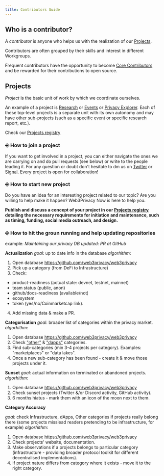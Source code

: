 ```yaml
---
title: Contributors Guide
---
```


## Who is a contributor?

A *contributor* is anyone who helps us with the realization of our [Projects](#projects).

Contributors are often grouped by their skills and interest in different Workgroups. 

Frequent contributors have the opportunity to become [Core Contributors](https://docs.web3privacy.info/core-contributors/) and be rewarded for their contributions to open source.

## Projects

*Project* is the basic unit of work by which we coordinate ourselves. 

An example of a project is [Research](/research) or [Events](/events) or [Privacy Explorer](/projects/privacy-explorer). Each of these top-level projects is a separate unit with its own autonomy and may have other sub-projects (such as a specific event or specific research report, etc.).

Check our [Projects registry](https://github.com/orgs/web3privacy/projects/12)

### ⎆ How to join a project

If you want to get involved in a project, you can either navigate the ones we are carrying on and do pull requests (see below) or write to the people leading it. 
For any question or doubt don't hesitate to dm us on [Twitter](https://x.com/web3privacy) or [Signal](https://signal.group/#CjQKIH-1ZYEGp50OBvbJRbITIRxDzjH2pSxl7vdkVZs9g5vgEhABUP9wOCxQoDFWpJchERkm). Every project is open for collaboration!

### ⎆ How to start new project

Do you have an idea for an interesting project related to our topic? Are you willing to help make it happen? Web3Privacy Now is here to help you.

**Publish and discuss a concept of your project in our [Projects registry](https://github.com/web3privacy/projects/issues) detailing the necessary requirements for initiation and maintenance, such as timing, funding, social media outreach, and design.**

### ⎆ How to hit the groun running and help updating repositories

example: _Maintaining our privacy DB updated: PR at GitHub_

**Actualization**
_goal_: up to date info in the database
_algorhithm_:
1. Open database https://github.com/web3privacy/web3privacy
2. Pick up a category (from DeFi to Infrastructure)
3. Check:
- product-readiness (actual state: devnet, testnet, mainnet)
- team status (public, anon)
- github/docs-readiness (available/not)
- ecosystem
- token (yes/no/Coinmarketcap link).
4. Add missing data & make a PR.

**Categorisation**
_goal_: broader list of categories within the privacy market.
_algorhithm_:
1. Open database https://github.com/web3privacy/web3privacy
2. Check ["other"](https://github.com/web3privacy/web3privacy#Other) & ["dapps"](https://github.com/web3privacy/web3privacy#dapps) categories.
3. Find sub-categories (min 3-4 projects per category). Examples: "marketplaces" or "data lakes".
4. Once a new sub-category has been found - create it & move those projects under it.

**Sunset**
_goal_: actual information on terminated or abandoned projects.
_algorhithm_:
1. Open database https://github.com/web3privacy/web3privacy
2. Check sunset projects (Twitter &/or Discord activity, GitHub activity).
3. 6 months hiatus - mark them with an icon of the moon next to them.

**Category Accuracy**

_goal_: check Infrastructure, dApps, Other categories if projects really belong there (some projects misslead readers pretending to be infrastructure, for example)
_algorhithm_:
1. Open database https://github.com/web3privacy/web3privacy
2. Check projects' website, documentation.
3. Make observations if a projects belongs to particular category (infrastructure - providing broader protocol toolkit for different decentralised implementations).
4. If project nature differs from category where it exists - move it to the right category.

  


